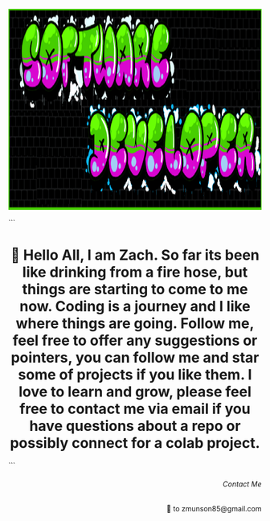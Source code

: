 <p align="background">
  <img src="gitRMimage.png" height ="400"width="1000" title="hover text">
</p>
```
<h1 align="center"> 👋 Hello All, I am Zach. So far its been like drinking from a fire hose, but things are starting to come to me now. Coding is a journey and I like where things are going. Follow me, feel free to offer any suggestions or pointers, you can follow me and star some of projects if you like them. I love to learn and grow, please feel free to contact me via email if you have questions about a repo or possibly connect for a colab project. </h1>
```
<h6 align="right">Contact Me</h6>
<p align="right">📧 to zmunson85@gmail.com</p>
